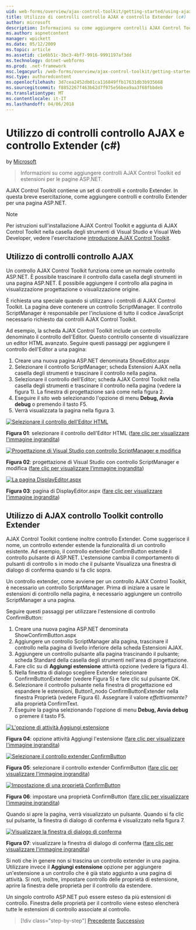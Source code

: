 ```yaml
---
uid: web-forms/overview/ajax-control-toolkit/getting-started/using-ajax-control-toolkit-controls-and-control-extenders-cs
title: Utilizzo di controlli controllo AJAX e controllo Extender (c#) | Documenti Microsoft
author: microsoft
description: Informazioni su come aggiungere controlli AJAX Control Toolkit ed estensioni per le pagine ASP.NET.
ms.author: aspnetcontent
manager: wpickett
ms.date: 05/12/2009
ms.topic: article
ms.assetid: c1e6b51c-3bc3-4bf7-9916-9991197af3dd
ms.technology: dotnet-webforms
ms.prod: .net-framework
msc.legacyurl: /web-forms/overview/ajax-control-toolkit/getting-started/using-ajax-control-toolkit-controls-and-control-extenders-cs
msc.type: authoredcontent
ms.openlocfilehash: 3d7cea2452db01ca116849ffb17631db3b935668
ms.sourcegitcommit: f8852267f463b62d7f975e56bea9aa3f68fbbdeb
ms.translationtype: MT
ms.contentlocale: it-IT
ms.lasthandoff: 04/06/2018
---
```

<a name="using-ajax-control-toolkit-controls-and-control-extenders-c"></a>Utilizzo di controlli controllo AJAX e controllo Extender (c#)
====================
by [Microsoft](https://github.com/microsoft)

> Informazioni su come aggiungere controlli AJAX Control Toolkit ed estensioni per le pagine ASP.NET.


AJAX Control Toolkit contiene un set di controlli e controllo Extender. In questa breve esercitazione, come aggiungere controlli e controllo Extender per una pagina ASP.NET.

> [!NOTE] 
> 
> Per istruzioni sull'installazione AJAX Control Toolkit e aggiunta di AJAX Control Toolkit nella casella degli strumenti di Visual Studio e Visual Web Developer, vedere l'esercitazione [introduzione AJAX Control Toolkit](get-started-with-the-ajax-control-toolkit-cs.md).


## <a name="using-ajax-control-toolkit-controls"></a>Utilizzo di controlli controllo AJAX

Un controllo AJAX Control Toolkit funziona come un normale controllo ASP.NET. È possibile trascinare il controllo dalla casella degli strumenti in una pagina ASP.NET. È possibile aggiungere il controllo alla pagina in visualizzazione progettazione o visualizzazione origine.

È richiesta una speciale quando si utilizzano i controlli di AJAX Control Toolkit. La pagina deve contenere un controllo ScriptManager. Il controllo ScriptManager è responsabile per l'inclusione di tutto il codice JavaScript necessario richiesto dai controlli AJAX Control Toolkit.

Ad esempio, la scheda AJAX Control Toolkit include un controllo denominato il controllo dell'Editor. Questo controllo consente di visualizzare un editor HTML avanzato. Seguire questi passaggi per aggiungere il controllo dell'Editor a una pagina:

1. Creare una nuova pagina ASP.NET denominata ShowEditor.aspx
2. Selezionare il controllo ScriptManager; scheda Estensioni AJAX nella casella degli strumenti e trascinare il controllo nella pagina.
3. Selezionare il controllo dell'Editor; scheda AJAX Control Toolkit nella casella degli strumenti e trascinare il controllo nella pagina (vedere la figura 1). La finestra di progettazione sarà come nella figura 2.
4. Eseguire il sito web selezionando l'opzione di menu **Debug, Avvia debug** o premendo il tasto F5.
5. Verrà visualizzata la pagina nella figura 3.


[![Selezionare il controllo dell'Editor HTML](using-ajax-control-toolkit-controls-and-control-extenders-cs/_static/image1.jpg)](using-ajax-control-toolkit-controls-and-control-extenders-cs/_static/image1.png)

**Figura 01**: selezionare il controllo dell'Editor HTML ([fare clic per visualizzare l'immagine ingrandita](using-ajax-control-toolkit-controls-and-control-extenders-cs/_static/image2.png))


[![Progettazione di Visual Studio con controllo ScriptManager e modifica](using-ajax-control-toolkit-controls-and-control-extenders-cs/_static/image2.jpg)](using-ajax-control-toolkit-controls-and-control-extenders-cs/_static/image3.png)

**Figura 02**: progettazione di Visual Studio con controllo ScriptManager e modifica ([fare clic per visualizzare l'immagine ingrandita](using-ajax-control-toolkit-controls-and-control-extenders-cs/_static/image4.png))


[![La pagina DisplayEditor.aspx](using-ajax-control-toolkit-controls-and-control-extenders-cs/_static/image3.jpg)](using-ajax-control-toolkit-controls-and-control-extenders-cs/_static/image5.png)

**Figura 03**: pagina di DisplayEditor.aspx ([fare clic per visualizzare l'immagine ingrandita](using-ajax-control-toolkit-controls-and-control-extenders-cs/_static/image6.png))


## <a name="using-ajax-control-toolkit-control-extenders"></a>Utilizzo di AJAX controllo Toolkit controllo Extender

AJAX Control Toolkit contiene inoltre controllo Extender. Come suggerisce il nome, un controllo extender estende la funzionalità di un controllo esistente. Ad esempio, il controllo extender ConfirmButton estende il controllo pulsante di ASP.NET. L'estensione cambia il comportamento di pulsanti di controllo s in modo che il pulsante Visualizza una finestra di dialogo di conferma quando si fa clic sopra.

Un controllo extender, come avviene per un controllo AJAX Control Toolkit, è necessario un controllo ScriptManager. Prima di iniziare a usare le estensioni di controllo nella pagina, è necessario aggiungere un controllo ScriptManager a una pagina.

Seguire questi passaggi per utilizzare l'estensione di controllo ConfirmButton:

1. Creare una nuova pagina ASP.NET denominata ShowConfirmButton.aspx
2. Aggiungere un controllo ScriptManager alla pagina, trascinare il controllo nella pagina di livello inferiore della scheda Estensioni AJAX.
3. Aggiungere un controllo pulsante alla pagina trascinando il pulsante; scheda Standard della casella degli strumenti nell'area di progettazione.
4. Fare clic su di **Aggiungi estensione** attività opzione (vedere la figura 4).
5. Nella finestra di dialogo scegliere Extender selezionare ConfirmButtonExtender (vedere Figura 5) e fare clic sul pulsante OK.
6. Selezionare il controllo pulsante nella finestra di progettazione ed espandere le estensioni, Button1\_nodo ConfirmButtonExtender nella finestra Proprietà (vedere Figura 6). Assegnare il valore *effettivamente?* alla proprietà ConfirmText.
7. Eseguire la pagina selezionando l'opzione di menu **Debug, Avvia debug** o premere il tasto F5.


[![L'opzione di attività Aggiungi estensione](using-ajax-control-toolkit-controls-and-control-extenders-cs/_static/image4.jpg)](using-ajax-control-toolkit-controls-and-control-extenders-cs/_static/image7.png)

**Figura 04**: opzione attività Aggiungi l'estensione ([fare clic per visualizzare l'immagine ingrandita](using-ajax-control-toolkit-controls-and-control-extenders-cs/_static/image8.png))


[![Selezionare il controllo extender ConfirmButton](using-ajax-control-toolkit-controls-and-control-extenders-cs/_static/image5.jpg)](using-ajax-control-toolkit-controls-and-control-extenders-cs/_static/image9.png)

**Figura 05**: selezionare il controllo extender ConfirmButton ([fare clic per visualizzare l'immagine ingrandita](using-ajax-control-toolkit-controls-and-control-extenders-cs/_static/image10.png))


[![Impostazione di una proprietà ConfirmButton](using-ajax-control-toolkit-controls-and-control-extenders-cs/_static/image6.jpg)](using-ajax-control-toolkit-controls-and-control-extenders-cs/_static/image11.png)

**Figura 06**: impostare una proprietà ConfirmButton ([fare clic per visualizzare l'immagine ingrandita](using-ajax-control-toolkit-controls-and-control-extenders-cs/_static/image12.png))


Quando si apre la pagina, verrà visualizzato un pulsante. Quando si fa clic sul pulsante, la finestra di dialogo di conferma è visualizzato nella figura 7.


[![Visualizzare la finestra di dialogo di conferma](using-ajax-control-toolkit-controls-and-control-extenders-cs/_static/image7.jpg)](using-ajax-control-toolkit-controls-and-control-extenders-cs/_static/image13.png)

**Figura 07**: visualizzare la finestra di dialogo di conferma ([fare clic per visualizzare l'immagine ingrandita](using-ajax-control-toolkit-controls-and-control-extenders-cs/_static/image14.png))


Si noti che in genere non si trascina un controllo extender in una pagina. Utilizzare invece il **Aggiungi estensione** opzione per aggiungere un'estensione a un controllo che è già stato aggiunto a una pagina di attività. Si noti, inoltre, impostare controllo delle proprietà di estensione, aprire la finestra delle proprietà per il controllo da estendere.

Un singolo controllo ASP.NET può essere esteso da più estensioni di controllo. Finestra delle proprietà per il controllo viene esteso elencherà tutte le estensioni di controllo associate al controllo.

> [!div class="step-by-step"]
> [Precedente](get-started-with-the-ajax-control-toolkit-cs.md)
> [Successivo](creating-a-custom-ajax-control-toolkit-control-extender-cs.md)
